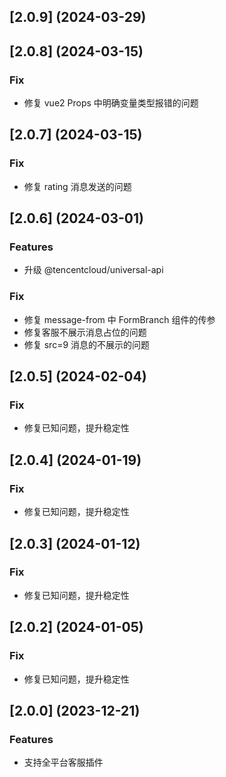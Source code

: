 ## [2.0.9] (2024-03-29)

## [2.0.8] (2024-03-15)

### Fix
- 修复 vue2 Props 中明确变量类型报错的问题

## [2.0.7] (2024-03-15)

### Fix
- 修复 rating 消息发送的问题

## [2.0.6] (2024-03-01)
### Features
- 升级 @tencentcloud/universal-api

### Fix
- 修复 message-from 中 FormBranch 组件的传参
- 修复客服不展示消息占位的问题
- 修复 src=9 消息的不展示的问题

## [2.0.5] (2024-02-04)

### Fix

- 修复已知问题，提升稳定性

## [2.0.4] (2024-01-19)

### Fix

- 修复已知问题，提升稳定性

## [2.0.3] (2024-01-12)

### Fix

- 修复已知问题，提升稳定性

## [2.0.2] (2024-01-05)

### Fix

- 修复已知问题，提升稳定性

## [2.0.0] (2023-12-21)

### Features

- 支持全平台客服插件
